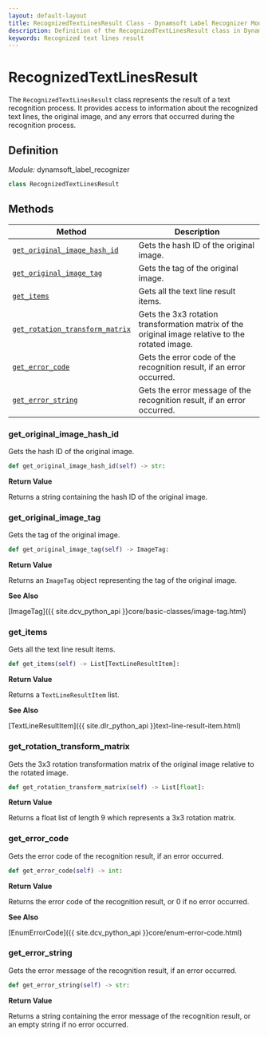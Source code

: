 ```yaml
---
layout: default-layout
title: RecognizedTextLinesResult Class - Dynamsoft Label Recognizer Module Python Edition API Reference
description: Definition of the RecognizedTextLinesResult class in Dynamsoft Label Recognizer Module Python Edition.
keywords: Recognized text lines result
---
```


# RecognizedTextLinesResult

The `RecognizedTextLinesResult` class represents the result of a text recognition process. It provides access to information about the recognized text lines, the original image, and any errors that occurred during the recognition process.

## Definition

*Module:* dynamsoft_label_recognizer

```python
class RecognizedTextLinesResult
```

## Methods

| Method               | Description |
|----------------------|-------------|
| [`get_original_image_hash_id`](#get_original_image_hash_id) | Gets the hash ID of the original image. |
| [`get_original_image_tag`](#get_original_image_tag) | Gets the tag of the original image. |
| [`get_items`](#get_items) | Gets all the text line result items. |
| [`get_rotation_transform_matrix`](#get_rotation_transform_matrix) | Gets the 3x3 rotation transformation matrix of the original image relative to the rotated image.|
| [`get_error_code`](#get_error_code) | Gets the error code of the recognition result, if an error occurred. |
| [`get_error_string`](#get_error_string) | Gets the error message of the recognition result, if an error occurred. |

### get_original_image_hash_id

Gets the hash ID of the original image.

```python
def get_original_image_hash_id(self) -> str:
```

**Return Value**

Returns a string containing the hash ID of the original image.

### get_original_image_tag

Gets the tag of the original image.

```python
def get_original_image_tag(self) -> ImageTag:
```

**Return Value**

Returns an `ImageTag` object representing the tag of the original image.

**See Also**

[ImageTag]({{ site.dcv_python_api }}core/basic-classes/image-tag.html)

### get_items

Gets all the text line result items.

```python
def get_items(self) -> List[TextLineResultItem]:
```

**Return Value**

Returns a `TextLineResultItem` list.

**See Also**

[TextLineResultItem]({{ site.dlr_python_api }}text-line-result-item.html)

### get_rotation_transform_matrix

Gets the 3x3 rotation transformation matrix of the original image relative to the rotated image.

```python
def get_rotation_transform_matrix(self) -> List[float]:
```

**Return Value**

Returns a float list of length 9 which represents a 3x3 rotation matrix.

### get_error_code

Gets the error code of the recognition result, if an error occurred.

```python
def get_error_code(self) -> int:
```

**Return Value**

Returns the error code of the recognition result, or 0 if no error occurred.

**See Also**

[EnumErrorCode]({{ site.dcv_python_api }}core/enum-error-code.html)

### get_error_string

Gets the error message of the recognition result, if an error occurred.

```python
def get_error_string(self) -> str:
```

**Return Value**

Returns a string containing the error message of the recognition result, or an empty string if no error occurred.

